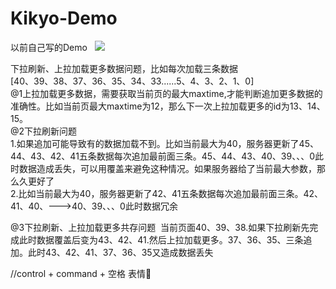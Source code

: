 # Kikyo-Demo
以前自己写的Demo  
![](/2016-12-28%2021.57.39.gif)  

下拉刷新、上拉加载更多数据问题，比如每次加载三条数据  
[40、39、38、37、36、35、34、33......5、4、3、2、1、0]  
@1上拉加载更多数据，需要获取当前页的最大maxtime,才能判断追加更多数据的准确性。比如当前页最大maxtime为12，那么下一次上拉加载更多的id为13、14、15。  
@2下拉刷新问题  
1.如果追加可能导致有的数据加载不到。比如当前最大为40，服务器更新了45、44、43、42、41五条数据每次追加最前面三条。45、44、43、40、39、、、0此时数据造成丢失，可以用覆盖来避免这种情况。如果服务器给了当前最大参数，那么久更好了  
2.比如当前最大为40，服务器更新了42、41五条数据每次追加最前面三条。42、41、40、--->40、39、、、0此时数据冗余  

@3下拉刷新、上拉加载更多共存问题  当前页面40、39、38.如果下拉刷新先完成此时数据覆盖后变为43、42、41.然后上拉加载更多。37、36、35、三条追加。此时43、42、41、37、36、35又造成数据丢失  

//control + command + 空格 表情👾  
